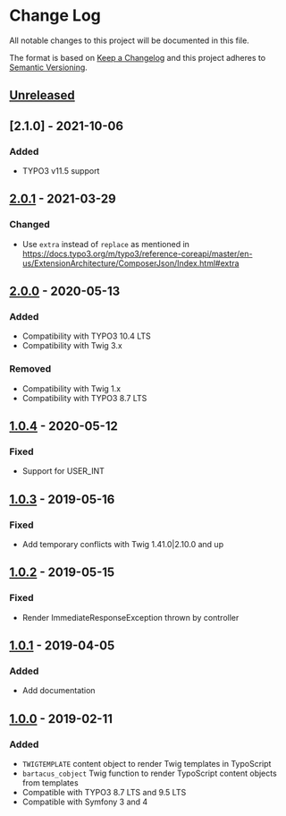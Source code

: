 # Change Log
All notable changes to this project will be documented in this file.

The format is based on [Keep a Changelog](http://keepachangelog.com/) 
and this project adheres to [Semantic Versioning](http://semver.org/).

## [Unreleased]

## [2.1.0] - 2021-10-06
### Added
- TYPO3 v11.5 support

## [2.0.1] - 2021-03-29
### Changed
- Use `extra` instead of `replace` as mentioned in https://docs.typo3.org/m/typo3/reference-coreapi/master/en-us/ExtensionArchitecture/ComposerJson/Index.html#extra

## [2.0.0] - 2020-05-13
### Added
- Compatibility with  TYPO3 10.4 LTS 
- Compatibility with Twig 3.x
### Removed
- Compatibility with Twig 1.x
- Compatibility with TYPO3 8.7 LTS

## [1.0.4] - 2020-05-12
### Fixed
- Support for USER_INT

## [1.0.3] - 2019-05-16
### Fixed
- Add temporary conflicts with Twig 1.41.0|2.10.0 and up

## [1.0.2] - 2019-05-15
### Fixed
- Render ImmediateResponseException thrown by controller

## [1.0.1] - 2019-04-05
### Added
- Add documentation

## [1.0.0] - 2019-02-11
### Added
- `TWIGTEMPLATE` content object to render Twig templates in TypoScript
- `bartacus_cobject` Twig function to render TypoScript content objects from templates
- Compatible with TYPO3 8.7 LTS and 9.5 LTS
- Compatible with Symfony 3 and 4

[Unreleased]: https://github.com/Bartacus/BartacusPlatformshBundle/compare/2.1.0...HEAD
[2.0.1]: https://github.com/Bartacus/BartacusPlatformshBundle/compare/2.0.1...2.1.0
[2.0.1]: https://github.com/Bartacus/BartacusPlatformshBundle/compare/2.0.0...2.0.1
[2.0.0]: https://github.com/Bartacus/BartacusPlatformshBundle/compare/1.0.4...2.0.0
[1.0.4]: https://github.com/Bartacus/BartacusPlatformshBundle/compare/1.0.3...1.0.4
[1.0.3]: https://github.com/Bartacus/BartacusPlatformshBundle/compare/1.0.2...1.0.3
[1.0.2]: https://github.com/Bartacus/BartacusPlatformshBundle/compare/1.0.1...1.0.2
[1.0.1]: https://github.com/Bartacus/BartacusPlatformshBundle/compare/1.0.0...1.0.1
[1.0.0]: https://github.com/Bartacus/BartacusPlatformshBundle/compare/232cdda0...1.0.0
